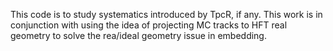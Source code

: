 This code is to study systematics introduced by TpcR, if any. 
This work is in conjunction with using the idea of projecting MC tracks to HFT real geometry to solve the rea/ideal geometry issue in embedding.

